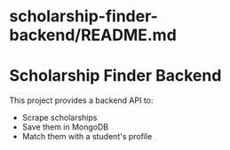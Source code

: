 # scholarship-finder-backend/README.md
# Scholarship Finder Backend

This project provides a backend API to:
- Scrape scholarships
- Save them in MongoDB
- Match them with a student's profile
